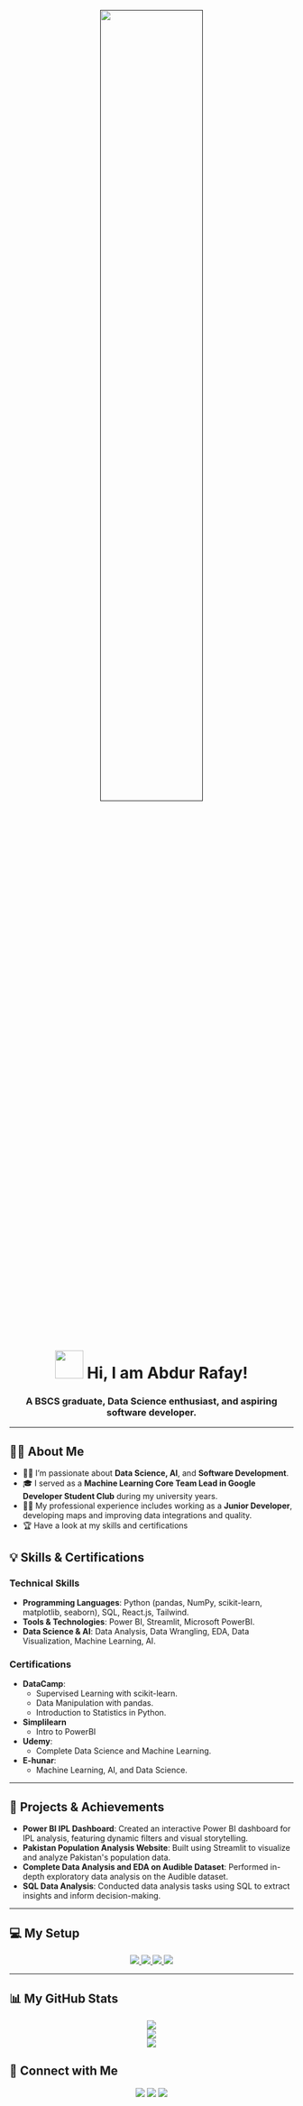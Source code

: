 <p align="center"> 
    <a href="" target="_blank"> <img height="60%" src="https://viban.ir/images/programmer.gif" width="60%"> </a>
</p>

<h1 align="center"> <img height="50px" width = "50px" src="https://raw.githubusercontent.com/MartinHeinz/MartinHeinz/master/wave.gif" > Hi, I am Abdur Rafay!</h1>
<h3 align="center">A BSCS graduate, Data Science enthusiast, and aspiring software developer.</h3>

---

## 🙋‍♂️ About Me

- 👨‍💻 I’m passionate about **Data Science, AI**, and **Software Development**.
- 🎓 I served as a **Machine Learning Core Team Lead in Google Developer Student Club** during my university years.
- 🧑‍💼 My professional experience includes working as a **Junior Developer**, developing maps and improving data integrations and quality.
- 🏆 Have a look at my skills and certifications
  
## 💡 Skills & Certifications

### Technical Skills
- **Programming Languages**: Python (pandas, NumPy, scikit-learn, matplotlib, seaborn), SQL, React.js, Tailwind.
- **Tools & Technologies**: Power BI, Streamlit, Microsoft PowerBI.
- **Data Science & AI**: Data Analysis, Data Wrangling, EDA, Data Visualization, Machine Learning, AI.

### Certifications
- **DataCamp**:
  - Supervised Learning with scikit-learn.
  - Data Manipulation with pandas.
  - Introduction to Statistics in Python.
- **Simplilearn**
  - Intro to PowerBI
- **Udemy**:
  - Complete Data Science and Machine Learning.
- **E-hunar**:
  - Machine Learning, AI, and Data Science.

---

## 🌟 Projects & Achievements

- **Power BI IPL Dashboard**: Created an interactive Power BI dashboard for IPL analysis, featuring dynamic filters and visual storytelling.
- **Pakistan Population Analysis Website**: Built using Streamlit to visualize and analyze Pakistan's population data.
- **Complete Data Analysis and EDA on Audible Dataset**: Performed in-depth exploratory data analysis on the Audible dataset.
- **SQL Data Analysis**: Conducted data analysis tasks using SQL to extract insights and inform decision-making.

---

## 💻 My Setup
<p align="center"> 
    <a href="" target="_blank"> <img src="https://img.shields.io/badge/Windows-0078D6?style=for-the-badge&logo=windows&logoColor=white"/> </a> 
    <a href="" target="_blank"> <img src="https://img.shields.io/badge/AMD-Ryzen 5_2600-ED1C24?style=for-the-badge&logo=amd&logoColor=white"/> </a>
    <a href="" target="_blank"> <img src="https://img.shields.io/badge/AMD-Radeon_RX_580-ED1C24?style=for-the-badge&logo=amd&logoColor=white"/> </a> 
    <a href="" target="_blank"> <img src="https://img.shields.io/badge/RAM-16 GB-ED1C24?style=for-the-badge&logo=&logoColor=white"/> </a> 
</p>

---

## 📊 My GitHub Stats

<p align="center">
    <img src="https://github-readme-stats.vercel.app/api?username=arafayr&theme=chartreuse-dark"><br/>
    <img src="https://github-readme-streak-stats.herokuapp.com/?user=arafayr&theme=chartreuse-dark"><br/>
    <img src="https://github-readme-stats.vercel.app/api/top-langs/?username=arafayr&theme=chartreuse-dark">
</p>




## 🤝 Connect with Me
<p align="center">
    <a href="mailto:abdurrafay653@gmail.com"><img src="https://img.shields.io/badge/Email-D14836?style=for-the-badge&logo=gmail&logoColor=white"></a>
    <a href="https://www.linkedin.com/in/abdur-rafay27/"><img src="https://img.shields.io/badge/LinkedIn-0077B5?style=for-the-badge&logo=linkedin&logoColor=white"></a>
    <a href="https://github.com/aRafayr"><img src="https://img.shields.io/badge/GitHub-181717?style=for-the-badge&logo=github&logoColor=white"></a>
</p>
